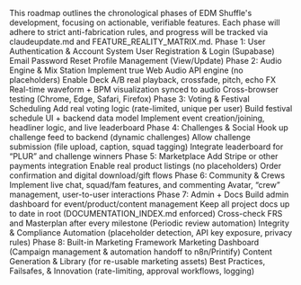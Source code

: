 <!-- LLM/Claude Context: Section = 5. Implementation Roadmap -->

This roadmap outlines the chronological phases of EDM Shuffle's development, focusing on actionable, verifiable features. Each phase will adhere to strict anti-fabrication rules, and progress will be tracked via claudeupdate.md and FEATURE_REALITY_MATRIX.md.
Phase 1: User Authentication & Account System
User Registration & Login (Supabase)
Email Password Reset
Profile Management (View/Update)
Phase 2: Audio Engine & Mix Station
Implement true Web Audio API engine (no placeholders)
Enable Deck A/B real playback, crossfade, pitch, echo FX
Real-time waveform + BPM visualization synced to audio
Cross-browser testing (Chrome, Edge, Safari, Firefox)
Phase 3: Voting & Festival Scheduling
Add real voting logic (rate-limited, unique per user)
Build festival schedule UI + backend data model
Implement event creation/joining, headliner logic, and live leaderboard
Phase 4: Challenges & Social
Hook up challenge feed to backend (dynamic challenges)
Allow challenge submission (file upload, caption, squad tagging)
Integrate leaderboard for “PLUR” and challenge winners
Phase 5: Marketplace
Add Stripe or other payments integration
Enable real product listings (no placeholders)
Order confirmation and digital download/gift flows
Phase 6: Community & Crews
Implement live chat, squad/fam features, and commenting
Avatar, “crew” management, user-to-user interactions
Phase 7: Admin + Docs
Build admin dashboard for event/product/content management
Keep all project docs up to date in root (DOCUMENTATION_INDEX.md enforced)
Cross-check FRS and Masterplan after every milestone (Periodic review automation)
Integrity & Compliance Automation (placeholder detection, API key exposure, privacy rules)
Phase 8: Built-in Marketing Framework
Marketing Dashboard (Campaign management & automation handoff to n8n/Printify)
Content Generation & Library (for re-usable marketing assets)
Best Practices, Failsafes, & Innovation (rate-limiting, approval workflows, logging)
